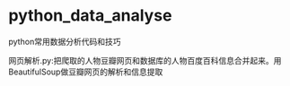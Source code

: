 # python_data_analyse
python常用数据分析代码和技巧


网页解析.py:把爬取的人物豆瓣网页和数据库的人物百度百科信息合并起来。用BeautifulSoup做豆瓣网页的解析和信息提取
